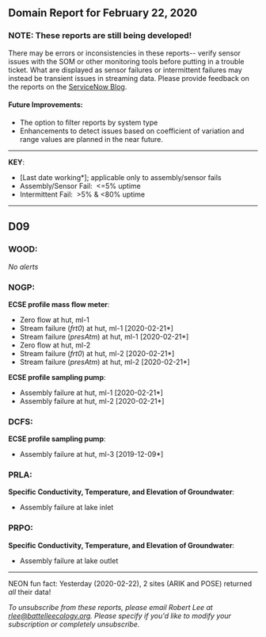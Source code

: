 ## Domain Report for February 22, 2020


### NOTE: These reports are still being developed!
There may be errors or inconsistencies in these reports-- verify sensor issues with the SOM or other monitoring tools before putting in a trouble ticket. What are displayed as sensor failures or intermittent failures may instead be transient issues in streaming data.
Please provide feedback on the reports on the [ServiceNow Blog](https://neon.service-now.com/community?id=community_blog&sys_id=9b4fbe8adbed734017ecf9041d9619be).

#### Future Improvements: 
 - The option to filter reports by system type 
 - Enhancements to detect issues based on coefficient of variation and range values are planned in the near future.

***

**KEY**:

 - [Last date working*]; applicable only to assembly/sensor fails
 - Assembly/Sensor Fail:&nbsp;&nbsp;<=5% uptime
 - Intermittent Fail:&nbsp;&nbsp;>5% & <80% uptime

***
## D09

### WOOD:

_No alerts_

### NOGP:

**ECSE profile mass flow meter**:
 - Zero flow at hut, ml-1
 - Stream failure (_frt0_) at hut, ml-1 [2020-02-21*]
 - Stream failure (_presAtm_) at hut, ml-1 [2020-02-21*]
 - Zero flow at hut, ml-2
 - Stream failure (_frt0_) at hut, ml-2 [2020-02-21*]
 - Stream failure (_presAtm_) at hut, ml-2 [2020-02-21*]

**ECSE profile sampling pump**:
 - Assembly failure at hut, ml-1 [2020-02-21*]
 - Assembly failure at hut, ml-2 [2020-02-21*]

### DCFS:

**ECSE profile sampling pump**:
 - Assembly failure at hut, ml-3 [2019-12-09*]

### PRLA:

**Specific Conductivity, Temperature, and Elevation of Groundwater**:
 - Assembly failure at lake inlet

### PRPO:

**Specific Conductivity, Temperature, and Elevation of Groundwater**:
 - Assembly failure at lake outlet

***
NEON fun fact: Yesterday (2020-02-22), 2 sites (ARIK and POSE) returned _all_ their data!

_To unsubscribe from these reports, please email Robert Lee at rlee@battelleecology.org. Please specify if you'd like to modify your subscription or completely unsubscribe._
